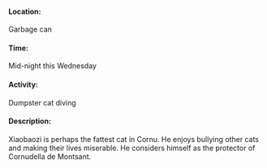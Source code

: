 #### Location: 
Garbage can
#### Time:
Mid-night this Wednesday
#### Activity: 
Dumpster cat diving
#### Description:
Xiaobaozi is perhaps the fattest cat in Cornu. He enjoys bullying other cats and making their lives miserable. He considers himself as the protector of Cornudella de Montsant.